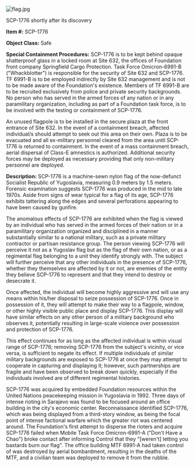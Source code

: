 ![flag.jpg](http://scp-wiki.wdfiles.com/local--files/scp-1776/flag.jpg)

SCP-1776 shortly after its discovery

**Item #:** SCP-1776

**Object Class:** Safe

**Special Containment Procedures:** SCP-1776 is to be kept behind opaque shatterproof glass in a locked room at Site 632, the offices of Foundation front company Springfield Cargo Protection. Task Force Omicron-6991-B ("Whackblotter") is responsible for the security of Site 632 and SCP-1776. TF 6991-B is to be employed indirectly by Site 632 management and is not to be made aware of the Foundation's existence. Members of TF 6991-B are to be recruited exclusively from police and private security backgrounds. No person who has served in the armed forces of any nation or in any paramilitary organization, including as part of a Foundation task force, is to be involved with the testing or containment of SCP-1776.

An unused flagpole is to be installed in the secure plaza at the front entrance of Site 632. In the event of a containment breach, affected individual/s should attempt to seek out this area on their own. Plaza is to be evacuated and all ex-military personnel cleared from the area until SCP-1776 is returned to containment. In the event of a mass containment breach, aerial dispersal of Class-E amnestics is authorized. Additional security forces may be deployed as necessary providing that only non-military personnel are deployed.

**Description:** SCP-1776 is a machine-sewn nylon flag of the now-defunct Socialist Republic of Yugoslavia, measuring 0.9 meters by 1.5 meters. Forensic examination suggests SCP-1776 was produced in the mid to late 1970s. Aside from signs of wear typical for a flag of its age, SCP-1776 exhibits tattering along the edges and several perforations appearing to have been caused by gunfire.

The anomalous effects of SCP-1776 are exhibited when the flag is viewed by an individual who has served in the armed forces of their nation or in a paramilitary organization organized and disciplined in a manner substantially similar to a national military, such as a private military contractor or partisan resistance group. The person viewing SCP-1776 will perceive it not as a Yugoslav flag but as the flag of their own nation, or as a regimental flag belonging to a unit they identify strongly with. The subject will further perceive that any other individuals in the presence of SCP-1776, whether they themselves are affected by it or not, are enemies of the entity they believe SCP-1776 to represent and that they intend to destroy or desecrate it.

Once affected, the individual will become highly aggressive and will use any means within his/her disposal to seize possession of SCP-1776. Once in possession of it, they will attempt to make their way to a flagpole, window, or other highly visible public place and display SCP-1776. This display will have similar effects on any other person of a military background who observes it, potentially resulting in large-scale violence over possession and protection of SCP-1776.

This effect continues for as long as the affected individual is within visual range of SCP-1776; removing SCP-1776 from the subject's vicinity, or vice versa, is sufficient to negate its effect. If multiple individuals of similar military backgrounds are exposed to SCP-1776 at once they may attempt to cooperate in capturing and displaying it; however, such partnerships are fragile and have been observed to break down quickly, especially if the individuals involved are of different regimental histories.

SCP-1776 was acquired by embedded Foundation resources within the United Nations peacekeeping mission in Yugoslavia in 1992. Three days of intense rioting in Sarajevo was found to be focused around an office building in the city's economic center. Reconnaissance identified SCP-1776, which was being displayed from a third-story window, as being the focal point of intense factional warfare which the greater riot was centered around. The Foundation's first attempt to disperse the rioters and acquire SCP-1776 failed when Mobile Task Force Omicron-6991-A ("Don't Have a Chao") broke contact after informing Control that they "\[weren't\] letting you bastards burn our flag". The office building MTF 6991-A had taken control of was destroyed by aerial bombardment, resulting in the deaths of the MTF, and a civilian team was deployed to remove it from the rubble.